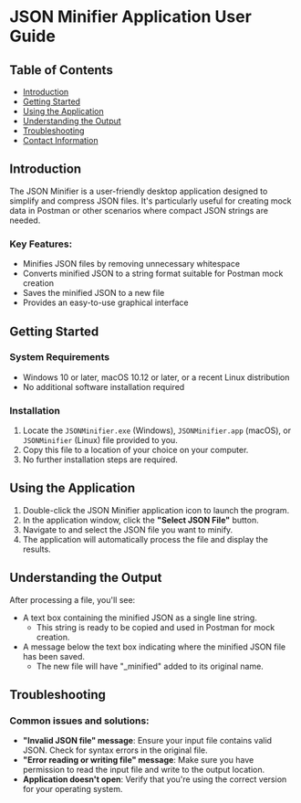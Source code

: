 # JSON Minifier Application User Guide

## Table of Contents
- [Introduction](#introduction)
- [Getting Started](#getting-started)
- [Using the Application](#using-the-application)
- [Understanding the Output](#understanding-the-output)
- [Troubleshooting](#troubleshooting)
- [Contact Information](#contact-information)

## Introduction
The JSON Minifier is a user-friendly desktop application designed to simplify and compress JSON files. It's particularly useful for creating mock data in Postman or other scenarios where compact JSON strings are needed.

### Key Features:
- Minifies JSON files by removing unnecessary whitespace
- Converts minified JSON to a string format suitable for Postman mock creation
- Saves the minified JSON to a new file
- Provides an easy-to-use graphical interface

## Getting Started

### System Requirements
- Windows 10 or later, macOS 10.12 or later, or a recent Linux distribution
- No additional software installation required

### Installation
1. Locate the `JSONMinifier.exe` (Windows), `JSONMinifier.app` (macOS), or `JSONMinifier` (Linux) file provided to you.
2. Copy this file to a location of your choice on your computer.
3. No further installation steps are required.

## Using the Application

1. Double-click the JSON Minifier application icon to launch the program.
2. In the application window, click the **"Select JSON File"** button.
3. Navigate to and select the JSON file you want to minify.
4. The application will automatically process the file and display the results.

## Understanding the Output

After processing a file, you'll see:

- A text box containing the minified JSON as a single line string.
  - This string is ready to be copied and used in Postman for mock creation.
- A message below the text box indicating where the minified JSON file has been saved.
  - The new file will have "_minified" added to its original name.

## Troubleshooting

### Common issues and solutions:
- **"Invalid JSON file" message**: Ensure your input file contains valid JSON. Check for syntax errors in the original file.
- **"Error reading or writing file" message**: Make sure you have permission to read the input file and write to the output location.
- **Application doesn't open**: Verify that you're using the correct version for your operating system.